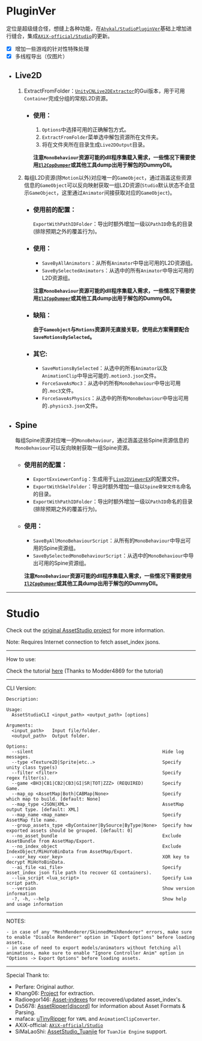# PluginVer
定位是超级缝合怪，想缝上各种功能，在[`Ahykal/StudioPluginVer`](https://github.com/Ahykal/StudioPluginVer)基础上增加进行缝合，集成[`AXiX-official/Studio`](https://github.com/AXiX-official/Studio)的更新。
- [x] 增加一些游戏的针对性特殊处理
- [x] 多线程导出（仅图片）

* ## Live2D
	1. ExtractFromFolder：[`UnityCNLive2DExtractor`](https://github.com/Razmoth/UnityCNLive2DExtractor)的Gui版本，用于可用`Container`完成分组的常规L2D资源。
		* ### 使用：
			1. `Options`中选择可用的正确解包方式。
			2. `ExtractFromFolder`菜单选中解包资源所在文件夹。
			3. 将在文件夹所在目录生成`Live2DOutput`目录。
	
			**注意`MonoBehaviour`资源可能的dll程序集载入需求，一些情况下需要使用[`Il2CppDumper`](https://github.com/Perfare/Il2CppDumper)或其他工具dump出用于解包的DummyDll。**

	2. 每组L2D资源(除`Motion`以外)对应唯一的`GameObject`，通过涵盖这些资源信息的`GameObject`可以反向映射获取一组L2D资源(`Studio`默认状态不会显示`GameObject`，这里通过`Animator`间接获取对应的`GameObject`)。
		* ### 使用前的配置：
			`ExportWithPathIDFolder`：导出时额外增加一级以`PathID`命名的目录(排除预期之外的覆盖行为)。
	
		* ### 使用：
			* `SaveByAllAnimators`：从所有`Animator`中导出可用的L2D资源组。
			* `SaveBySelectedAnimators`：从选中的所有`Animator`中导出可用的L2D资源组。
	
			**注意`MonoBehaviour`资源可能的dll程序集载入需求，一些情况下需要使用[`Il2CppDumper`](https://github.com/Perfare/Il2CppDumper)或其他工具dump出用于解包的DummyDll。**
	
		* ### 缺陷：
			**由于`Gameobject`与`Motions`资源并无直接关联，使用此方案需要配合`SaveMotionsBySelected`。**
	
		* ### 其它:
			* `SaveMotionsBySelected`：从选中的所有`Animator`以及`AnimationClip`中导出可能的`.motion3.json`文件。
			* `ForceSaveAsMoc3`：从选中的所有`MonoBehaviour`中导出可用的`.moc3`文件。
			* `ForceSaveAsPhysics`：从选中的所有`MonoBehaviour`中导出可用的`.physics3.json`文件。

* ## Spine
	每组Spine资源对应唯一的`MonoBehaviour`，通过涵盖这些Spine资源信息的`MonoBehaviour`可以反向映射获取一组Spine资源。
	
	* ### 使用前的配置：
		* `ExportExviewerConfig`：生成用于[`Live2DViewerEX`](https://store.steampowered.com/app/616720/Live2DViewerEX/)的配置文件。
		* `ExportWithSkelFolder`：导出时额外增加一级以`Spine骨架文件名`命名的目录。
		* `ExportWithPathIDFolder`：导出时额外增加一级以`PathID`命名的目录(排除预期之外的覆盖行为)。

	* ### 使用：
		* `SaveByAllMonoBehaviourScript`：从所有的`MonoBehaviour`中导出可用的Spine资源组。
		* `SaveBySelectedMonoBehaviourScript`：从选中的`MonoBehaviour`中导出可用的Spine资源组。

		**注意`MonoBehaviour`资源可能的dll程序集载入需求，一些情况下需要使用[`Il2CppDumper`](https://github.com/Perfare/Il2CppDumper)或其他工具dump出用于解包的DummyDll。**
  
******

# Studio
Check out the [original AssetStudio project](https://github.com/Perfare/AssetStudio) for more information.

Note: Requires Internet connection to fetch asset_index jsons.
_____________________________________________________________________________________________________________________________
How to use:

Check the tutorial [here](https://gist.github.com/Modder4869/0f5371f8879607eb95b8e63badca227e) (Thanks to Modder4869 for the tutorial)

_____________________________________________________________________________________________________________________________
CLI Version:
```
Description:

Usage:
  AssetStudioCLI <input_path> <output_path> [options]

Arguments:
  <input_path>   Input file/folder.
  <output_path>  Output folder.

Options:
  --silent                                                Hide log messages.
  --type <Texture2D|Sprite|etc..>                         Specify unity class type(s)
  --filter <filter>                                       Specify regex filter(s).
  --game <BH3|CB1|CB2|CB3|GI|SR|TOT|ZZZ> (REQUIRED)       Specify Game.
  --map_op <AssetMap|Both|CABMap|None>                    Specify which map to build. [default: None]
  --map_type <JSON|XML>                                   AssetMap output type. [default: XML]
  --map_name <map_name>                                   Specify AssetMap file name.
  --group_assets_type <ByContainer|BySource|ByType|None>  Specify how exported assets should be grouped. [default: 0]
  --no_asset_bundle                                       Exclude AssetBundle from AssetMap/Export.
  --no_index_object                                       Exclude IndexObject/MiHoYoBinData from AssetMap/Export.
  --xor_key <xor_key>                                     XOR key to decrypt MiHoYoBinData.
  --ai_file <ai_file>                                     Specify asset_index json file path (to recover GI containers).
  --lua_script <lua_script>                               Specify Lua script path.
  --version                                               Show version information
  -?, -h, --help                                          Show help and usage information
```
_____________________________________________________________________________________________________________________________
NOTES:
```
- in case of any "MeshRenderer/SkinnedMeshRenderer" errors, make sure to enable "Disable Renderer" option in "Export Options" before loading assets.
- in case of need to export models/animators without fetching all animations, make sure to enable "Ignore Controller Anim" option in "Options -> Export Options" before loading assets.
```
_____________________________________________________________________________________________________________________________
Special Thank to:
- Perfare: Original author.
- Khang06: [Project](https://github.com/khang06/genshinblkstuff) for extraction.
- Radioegor146: [Asset-indexes](https://github.com/radioegor146/gi-asset-indexes) for recovered/updated asset_index's.
- Ds5678: [AssetRipper](https://github.com/AssetRipper/AssetRipper)[[discord](https://discord.gg/XqXa53W2Yh)] for information about Asset Formats & Parsing.
- mafaca: [uTinyRipper](https://github.com/mafaca/UtinyRipper) for `YAML` and `AnimationClipConverter`.
- AXiX-official: [`AXiX-official/Studio`](https://github.com/AXiX-official/Studio)
- SiMaLaoShi: [AssetStudio_Tuanjie](https://github.com/SiMaLaoShi/AssetStudio_Tuanjie) for `TuanJie Engine` support.
